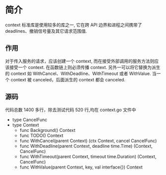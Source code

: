 # 简介
context 标准库是使用较多的库之一, 它在跨 API 边界和进程之间携带了 deadlines、撤销信号量及其它请求范围值.

## 作用
对于传入服务的请求，应该创建一个 context, 而在接受外部调用的服务方法则应该接受一个 context. 在函数链上则必须传播 context. 另外一可以将它替换为派生的 context 如 WithCancel、WithDeadline、WithTimeout 或者 WithValue. 当一个 context 被 canceled，后面派生的 context 都会 canceled. 

## 源码
代码总数 1400 多行，除去测试代码 520 行,均在 context.go 文件中
+ type CancelFunc
+ type Context
    - func Background() Context
    - func TODO() Context
    - func WithCancel(parent Context) (ctx Context, cancel CancelFunc)
    - func WithDeadline(parent Context, deadline time.Time) (Context, CancelFunc)
    - func WithTimeout(parent Context, timeout time.Duration) (Context, CancelFunc)
    - func WithValue(parent Context, key, val interface{}) Context
